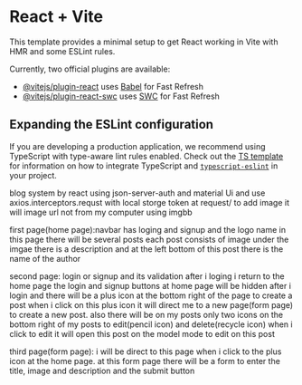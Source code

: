 # React + Vite

This template provides a minimal setup to get React working in Vite with HMR and some ESLint rules.

Currently, two official plugins are available:

- [@vitejs/plugin-react](https://github.com/vitejs/vite-plugin-react/blob/main/packages/plugin-react) uses [Babel](https://babeljs.io/) for Fast Refresh
- [@vitejs/plugin-react-swc](https://github.com/vitejs/vite-plugin-react/blob/main/packages/plugin-react-swc) uses [SWC](https://swc.rs/) for Fast Refresh

## Expanding the ESLint configuration

If you are developing a production application, we recommend using TypeScript with type-aware lint rules enabled. Check out the [TS template](https://github.com/vitejs/vite/tree/main/packages/create-vite/template-react-ts) for information on how to integrate TypeScript and [`typescript-eslint`](https://typescript-eslint.io) in your project.

blog system by react using json-server-auth and material Ui and use axios.interceptors.requst with local storge token at request/ to add image it will image url not from my computer using imgbb

first page(home page):navbar has loging and signup and the logo name in this page there will be several posts each post consists of image under the imgae there is a description and at the left bottom of this post there is the name of the author

second page: login or signup and its validation after i loging i return to the home page the login and signup buttons at home page will be hidden after i login and there will be a plus icon at the bottom right of the page to create a post when i click on this plus icon it will direct me to a new page(form page) to create a new post. also there will be on my posts only two icons on the bottom right of my posts to edit(pencil icon) and delete(recycle icon) when i click to edit it will open this post on the model mode to edit on this post

third page(form page): i will be direct to this page when i click to the plus icon at the home page. at this form page there will be a form to enter the title, image and description and the submit button
